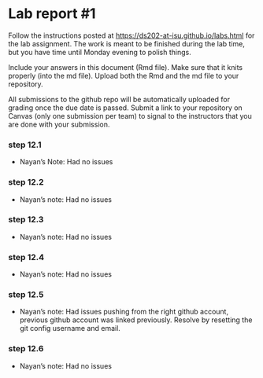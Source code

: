 
<!-- README.md is generated from README.Rmd. Please edit the README.Rmd file -->

# Lab report \#1

Follow the instructions posted at
<https://ds202-at-isu.github.io/labs.html> for the lab assignment. The
work is meant to be finished during the lab time, but you have time
until Monday evening to polish things.

Include your answers in this document (Rmd file). Make sure that it
knits properly (into the md file). Upload both the Rmd and the md file
to your repository.

All submissions to the github repo will be automatically uploaded for
grading once the due date is passed. Submit a link to your repository on
Canvas (only one submission per team) to signal to the instructors that
you are done with your submission.

### step 12.1

- Nayan’s Note: Had no issues

### step 12.2

- Nayan’s note: Had no issues

### step 12.3

- Nayan’s note: Had no issues

### step 12.4

- Nayan’s note: Had no issues

### step 12.5

- Nayan’s note: Had issues pushing from the right github account,
  previous github account was linked previously. Resolve by resetting
  the git config username and email.

### step 12.6

- Nayan’s note: Had no issues
